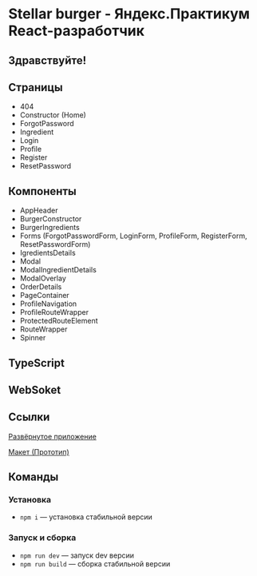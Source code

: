 # Stellar burger - Яндекс.Практикум React-разработчик

## Здравствуйте!

## Страницы
- 404 
- Constructor (Home)
- ForgotPassword
- Ingredient
- Login
- Profile
- Register
- ResetPassword

## Компоненты
- AppHeader 
- BurgerConstructor
- BurgerIngredients
- Forms (ForgotPasswordForm, LoginForm, ProfileForm, RegisterForm, ResetPasswordForm)
- IgredientsDetails
- Modal
- ModalIngredientDetails
- ModalOverlay
- OrderDetails
- PageContainer
- ProfileNavigation
- ProfileRouteWrapper
- ProtectedRouteElement
- RouteWrapper
- Spinner

## TypeScript

## WebSoket

## Ссылки

[Развёрнутое приложение](https://yandex-react.netlify.app/)

[Макет (Прототип)](https://www.figma.com/design/zFGN2O5xktHl9VmoOieq5E/React-_-%D0%9F%D1%80%D0%BE%D0%B5%D0%BA%D1%82%D0%BD%D1%8B%D0%B5-%D0%B7%D0%B0%D0%B4%D0%B0%D1%87%D0%B8_external_link?node-id=0-1&p=f&t=cVYekLvbpzjq3I9z-0)

## Команды

### Установка

- `npm i` — установка стабильной версии

### Запуск и сборка

- `npm run dev` — запуск dev версии
- `npm run build` — сборка стабильной версии

